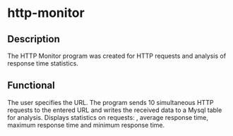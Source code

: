 # http-monitor

## Description
The HTTP Monitor program was created for HTTP requests and analysis of response time statistics.

## Functional
The user specifies the URL.
The program sends 10 simultaneous HTTP requests to the entered URL and writes the received data to a Mysql table for analysis.
Displays statistics on requests: , average response time, maximum response time and minimum response time.
